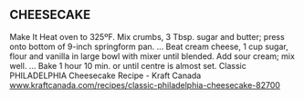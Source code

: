 ## CHEESECAKE
Make It
Heat oven to 325ºF.
Mix crumbs, 3 Tbsp. sugar and butter; press onto bottom of 9-inch springform pan. ...
Beat cream cheese, 1 cup sugar, flour and vanilla in large bowl with mixer until blended. Add sour cream; mix well. ...
Bake 1 hour 10 min. or until centre is almost set.
Classic PHILADELPHIA Cheesecake Recipe - Kraft Canada
www.kraftcanada.com/recipes/classic-philadelphia-cheesecake-82700
